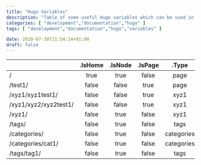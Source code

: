 ```yaml
---
title: "Hugo Variables"
description: "Table of some useful Hugo variables which can be used in layout templates."
categories: [ "development","documentation","hugo" ]
tags: [ "development","documentation","hugo","variables" ]

date: 2020-07-30T21:54:14+01:00
draft: false
---
```

|| .IsHome | .IsNode | .IsPage | .Type | .Kind | .File.LogicalName | .File.Ext | .File.Dir |
|:-|:-:|:-:|:-:|:-:|:-:|:-:|:-:|:-:|
| / | true| true | false | page | home |||
| /test1/ | false | false | true | page | page | test1.md | md | \ |
| /xyz1/xyz1test1/ | false | false | true | xyz1 | page | xyz1test1.md | md | xyz1\ |
| /xyz1/xyz2/xyz2test1/ | false | false | true | xyz1 | page | xyz2test1.md | md | xyz1\xyz2\ |
| /xyz1/ | false | true | false | xyz1 | section ||||
| /tags/ | false | true | false | tags | taxonomy ||||
| /categories/ | false | true | false | categories | taxonomy ||||
| /categories/cat1/ | false | true  | false | categories | term ||||
| /tags/tag1/ | false | true  | false | tags | term ||||

